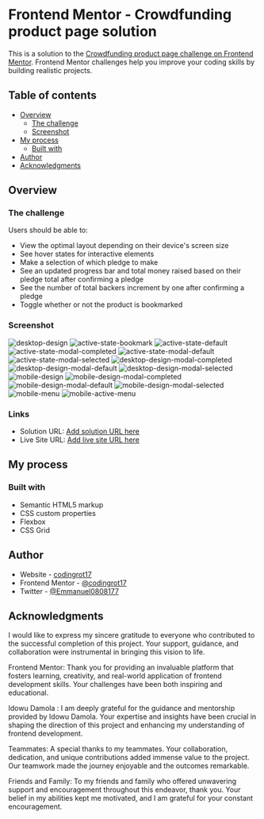 # Frontend Mentor - Crowdfunding product page solution

This is a solution to the [Crowdfunding product page challenge on Frontend Mentor](https://www.frontendmentor.io/challenges/crowdfunding-product-page-7uvcZe7ZR). Frontend Mentor challenges help you improve your coding skills by building realistic projects.

## Table of contents

- [Overview](#overview)
  - [The challenge](#the-challenge)
  - [Screenshot](#screenshot)
- [My process](#my-process)
  - [Built with](#built-with)
- [Author](#author)
- [Acknowledgments](#acknowledgments)

## Overview

### The challenge

Users should be able to:

- View the optimal layout depending on their device's screen size
- See hover states for interactive elements
- Make a selection of which pledge to make
- See an updated progress bar and total money raised based on their pledge total after confirming a pledge
- See the number of total backers increment by one after confirming a pledge
- Toggle whether or not the product is bookmarked

### Screenshot

![desktop-design](image.png)
![active-state-bookmark](image-1.png)
![active-state-default](image-2.png)
![active-state-modal-completed](image-3.png)
![active-state-modal-default](image-4.png)
![active-state-modal-selected](image-5.png)
![desktop-design-modal-completed](image-6.png)
![desktop-design-modal-default](image-7.png)
![desktop-design-modal-selected](image-8.png)
![mobile-design](image-9.png)
![mobile-design-modal-completed](image-10.png)
![mobile-design-modal-default](image-11.png)
![mobile-design-modal-selected](image-12.png)
![mobile-menu](image-13.png)
![mobile-active-menu](image-14.png)

### Links

- Solution URL: [Add solution URL here](https://github.com/codingrot17/Crowdfunding_product_page)
- Live Site URL: [Add live site URL here](https://github.com)

## My process

### Built with

- Semantic HTML5 markup
- CSS custom properties
- Flexbox
- CSS Grid

## Author

- Website - [codingrot17](https://github.com/codingrot17)
- Frontend Mentor - [@codingrot17](https://www.frontendmentor.io/profile/yourusername)
- Twitter - [@Emmanuel0808177](https://www.twitter.com/yourusername)

## Acknowledgments

I would like to express my sincere gratitude to everyone who contributed to the successful completion of this project. Your support, guidance, and collaboration were instrumental in bringing this vision to life.

Frontend Mentor: Thank you for providing an invaluable platform that fosters learning, creativity, and real-world application of frontend development skills. Your challenges have been both inspiring and educational.

Idowu Damola : I am deeply grateful for the guidance and mentorship provided by Idowu Damola. Your expertise and insights have been crucial in shaping the direction of this project and enhancing my understanding of frontend development.

Teammates: A special thanks to my teammates. Your collaboration, dedication, and unique contributions added immense value to the project. Our teamwork made the journey enjoyable and the outcomes remarkable.

Friends and Family: To my friends and family who offered unwavering support and encouragement throughout this endeavor, thank you. Your belief in my abilities kept me motivated, and I am grateful for your constant encouragement.